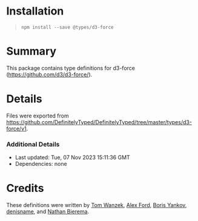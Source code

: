 # Installation
> `npm install --save @types/d3-force`

# Summary
This package contains type definitions for d3-force (https://github.com/d3/d3-force/).

# Details
Files were exported from https://github.com/DefinitelyTyped/DefinitelyTyped/tree/master/types/d3-force/v1.

### Additional Details
 * Last updated: Tue, 07 Nov 2023 15:11:36 GMT
 * Dependencies: none

# Credits
These definitions were written by [Tom Wanzek](https://github.com/tomwanzek), [Alex Ford](https://github.com/gustavderdrache), [Boris Yankov](https://github.com/borisyankov), [denisname](https://github.com/denisname), and [Nathan Bierema](https://github.com/Methuselah96).
